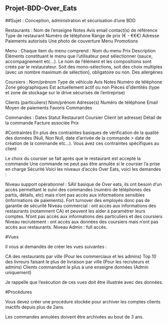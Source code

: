 ## Projet-BDD-Over_Eats

##Sujet : Conception, administration et sécurisation d’une BDD


Restaurants :
Nom de l’enseigne
Notes
Avis
email
contact(s) de référence
Type de restaurant
Numéro de téléphone
Range de prix (€ - €€€)
Adresse
Paiements autorisés
Une photo de couverture
Menu 
Promotions 

Menu : 
Chaque item du menu comprend : 
Nom du menu
Prix
Description
Éléments constituant le menu que l’utilisateur peut sélectionner (sauce, accompagnement etc…). Le nom de l’élément et les compositions sont créés par le restaurateur. Soit des mono-sélections, soit des choix multiples (avec un nombre maximum de sélection), obligatoire ou non. 
Des allergènes

Coursiers :
Nom/prénom
Type de véhicule
Avis
Notes
 Numéro de téléphone
Zone géographiques
Est actuellement actif ou non
Pièces d’identités (type et zone de stockage sur le drive sécurisés de l’entreprise)


Clients (particuliers)
Nom/prénom
Adresse(s)
Numéro de téléphone
Email
Moyen de paiements
Favoris
Commandes

Commandes :
Dates
Statut
Restaurant
Coursier
Client (et adresse)
Détail de la commande
Facture associée
Prix

#Contraintes
En plus des contraintes basiques de vérification de la qualité des données (Null, Non Null, date d’arrivée de la commande > date de création de la commande etc…). Vous avez ces contraintes spécifiques au client

Le choix du coursier se fait après que le restaurant est accepté la commande
Une commande ne peut pas être annulée si le coursier l’a prise en charge
Sécurité
Voici les niveaux d’accès Over Eats, voici les demandes :

Niveau support opérationnel : SAV basique de Over eats, ils ont besoin d’un accès permettant le suivi des commandes (numéro de téléphones des partis, détails, etc) mais n’ont pas accès aux informations sensibles (informations de paiements). Fort turnover des employés donc pas de garantie de sécurité
Niveau commercial : ont accès aux informations des restaurants (notamment CA) et peuvent les aider à paramétrer leurs comptes. N’ont pas accès aux informations des particuliers et des coursiers
Niveau recrutement : ont accès aux données des coursiers mais n’ont pas accès aux restaurants.
Niveau Admin : full accès. 


#Vues 

Il vous ai demandés de créer les vues suivantes : 

CA des restaurants par ville (Pour les commerciaux et les admins)
Top 10 des livreurs faisant le plus de livraison par ville (Pour les recruteurs et admins)
Clients commandant le plus à une enseigne données (Admin uniquement)

Je rappelle que l’exécution de ces vues doit être illustrée avec des données.

#Procédures

Vous devez créer une procédure stockée pour archiver les comptes clients inactifs depuis plus de 2ans.

Les commandes annulées doivent être archivées au bout de 3 ans.
